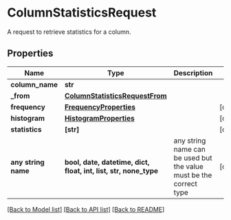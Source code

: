 # ColumnStatisticsRequest

A request to retrieve statistics for a column.

## Properties
Name | Type | Description | Notes
------------ | ------------- | ------------- | -------------
**column_name** | **str** |  | 
**_from** | [**ColumnStatisticsRequestFrom**](ColumnStatisticsRequestFrom.md) |  | 
**frequency** | [**FrequencyProperties**](FrequencyProperties.md) |  | [optional] 
**histogram** | [**HistogramProperties**](HistogramProperties.md) |  | [optional] 
**statistics** | **[str]** |  | [optional] 
**any string name** | **bool, date, datetime, dict, float, int, list, str, none_type** | any string name can be used but the value must be the correct type | [optional]

[[Back to Model list]](../README.md#documentation-for-models) [[Back to API list]](../README.md#documentation-for-api-endpoints) [[Back to README]](../README.md)


